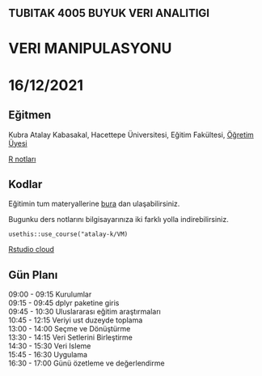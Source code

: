 ## TUBITAK 4005 BUYUK VERI ANALITIGI 


# VERI MANIPULASYONU 

# 16/12/2021

## Eğitmen

Kubra Atalay Kabasakal, Hacettepe Üniversitesi, Eğitim Fakültesi, [Öğretim Üyesi](https://avesis.hacettepe.edu.tr/katalay)
<br>

[R notları](http://www.rpubs.com/kkatalayders)   


## Kodlar
Eğitimin tum materyallerine [bura](https://github.com/atalay-k/VM.git) 
dan ulaşabilirsiniz. 

Bugunku ders notlarını bilgisayarınıza iki farklı yolla indirebilirsiniz.

```{r}
usethis::use_course("atalay-k/VM)
```

[Rstudio cloud](https://rstudio.cloud/project/3381892)




## Gün Planı

09:00 - 09:15 Kurulumlar 
<br>
09:15 - 09:45  dplyr paketine giris
<br>
09:45 - 10:30 Uluslararası eğitim araştırmaları
<br> 
10:45 - 12:15 Veriyi ust duzeyde toplama
<br>
13:00 - 14:00 Seçme ve Dönüştürme
<br>
13:30 - 14:15 Veri Setlerini Birleştirme
<br>
14:30 - 15:30 Veri Isleme
<br>
15:45 - 16:30 Uygulama
<br>
16:30 - 17:00 Günü özetleme ve değerlendirme
<br>



